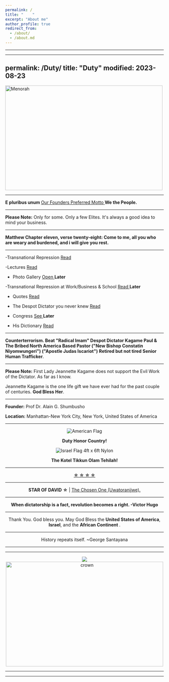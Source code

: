```yaml
---
permalink: /
title: "    " 
excerpt: "About me"
author_profile: true
redirect_from: 
  - /about/
  - /about.md
---
```









<hr style="height:2px;border-width:0;color:gray;background-color:gray">


---
permalink: /Duty/
title: "Duty"
modified: 2023-08-23
---








<img src="https://media.npr.org/assets/img/2022/12/15/gettyimages-89046627_wide-7aea08d5387b458f7c59aeb64ef516a394042be9.jpg?s=800&c=85&f=webp" alt="Menorah" width="500" height="333">


<hr style="height:2px;border-width:0;color:gray;background-color:gray">


<b> E pluribus unum </b>  <a href=" https://www.si.edu/object/e-pluribus-unum-gazetteer-united-states-america%3Asilgoi_68301 "> Our Founders Preferred Motto </a>    <b> We the People. </b>


<hr style="height:2px;border-width:0;color:gray;background-color:gray">


<b>Please Note:</b> Only for some. Only a few Elites.  It's always a good idea to mind your business. 


<hr style="height:2px;border-width:0;color:gray;background-color:gray">


<b> Matthew Chapter eleven, verse twenty-eight: Come to me, all you who are weary and burdened, and i will give you rest. </b>


<hr style="height:2px;border-width:0;color:gray;background-color:gray">

-Transnational Repression  <a href=" https://phdcsseiden.github.io/Tr/ "> Read </a> 


-Lectures <a href=" https://phdcsseiden.github.io/Lectures/ "> Read  </a> 


- Photo Gallery <a href="  "> Open  </a> <b>Later</b>


-Transnational Repression at Work/Business & School <a href="  ">  Read </a>  <b>Later</b>


- Quotes <a href=" https://phdcsseiden.github.io/quotes/ "> Read  </a> 


- The Despot Dictator you never knew <a href=" https://phdcsseiden.github.io/Knew/ "> Read  </a> 


- Congress  <a href=" https://phdcsseiden.github.io/Congress/ "> See </a> <b>Later</b>


- His Dictionary <a href=" https://phdcsseiden.github.io/Dictionary/ "> Read </a> 


<hr style="height:2px;border-width:0;color:gray;background-color:gray">


<b>  Counterterrorism. Beat "Radical Imam" Despot Dictator Kagame Paul & The Bribed North America Based Pastor ("New Bishop Constatin Niyomwungeri") ("Apostle Judas Iscariot")</b>  <b>Retired but not tired Senior Human Trafficker</b>. 




<hr style="height:2px;border-width:0;color:gray;background-color:gray">


<b>Please Note:</b> First Lady Jeannette Kagame does not support the Evil Work of the Dictator. As far as I know.

Jeannette Kagame is the one life gift we have ever had for the past couple of centuries. <b>God Bless Her</b>.


<hr style="height:2px;border-width:0;color:gray;background-color:gray">


<b>Founder:</b>   Prof Dr. Alain G. Shumbusho


<b>Location:</b> Manhattan-New York City, New York, United States of America




<hr style="height:2px;border-width:0;color:gray;background-color:gray">


<div class="mo-copyright">
            <div class="container" style="text-align:center;">
                <p>
                  

<img src="https://il.usembassy.gov/wp-content/themes/cms3/dist/images/us-flag-logo-footer.png" alt="American Flag" title="American Flag">

<b> Duty Honor Country! </b>

<img src="https://cdn11.bigcommerce.com/s-e2nupsxogj/images/stencil/50x50/products/6583/40512/izgubbg8gncm7xv67a1g__67596.1697212710.jpg?c=1" alt="Israel Flag 4ft x 6ft Nylon" title="Israel Flag 4ft x 6ft Nylon" sizes="50px">


<b> The Kotel Tikkun Olam Tehilah!  </b>


<hr style="height:2px;border-width:0;color:gray;background-color:gray">




 <a href=" https://web.mit.edu/jywang/www/cef/Bible/NIV/NIV_Bible/GEN+12.html "> <b> ☆ ☆ ☆ ☆ </b> </a>   




<hr style="height:2px;border-width:0;color:gray;background-color:gray">


<b> STAR       OF          DAVID</b>         <b>☆</b>   |  <a href=" https://en.wikipedia.org/wiki/The_Chosen_One_(trope)#:~:text=The%20Chosen%20One%2C%20also%20known,%2C%20and%2For%20special%20lineage. "> The Chosen One (Uwatoranijwe).  </a>  


<hr style="height:2px;border-width:0;color:gray;background-color:gray">


<b> When dictatorship is a fact, revolution becomes a right. -Victor Hugo </b>


<hr style="height:2px;border-width:0;color:gray;background-color:gray">


Thank You. God bless you. May God Bless the <b>United States of America</b>, <b>Israel</b>, and the <b> African Continent </b>. 


<hr style="height:2px;border-width:0;color:gray;background-color:gray"> 


History repeats itself. ~George Santayana 


<hr style="height:2px;border-width:0;color:gray;background-color:gray"> 


<hr style="height:2px;border-width:0;color:gray;background-color:gray">




<img src="https://www.sacredheart.edu/media/shu-media/homepage/Park-Avenue-Campus-980x980.jpg">




<img src="https://www.middletownbiblechurch.org/greateve/crown.JPG" alt="crown" width="500" height="333">



<hr style="height:2px;border-width:0;color:gray;background-color:gray">










<hr style="height:2px;border-width:0;color:gray;background-color:gray">














                                 
                                 
                                 
                                 
                                 
                                
